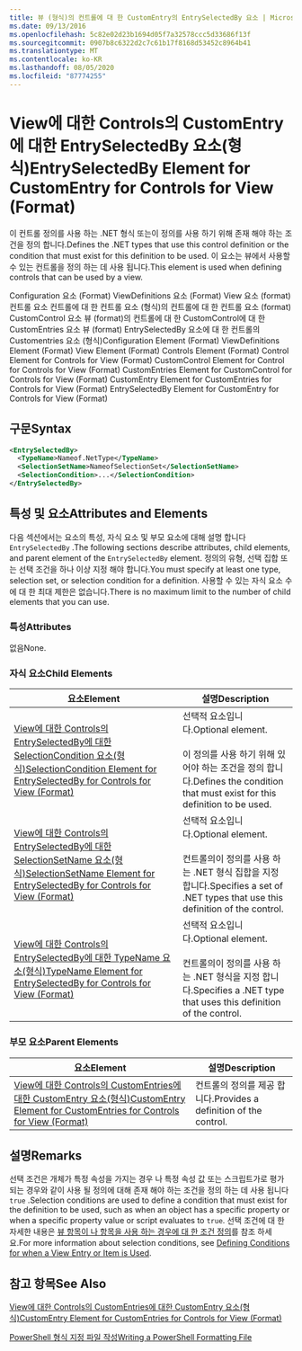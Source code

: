 ```yaml
---
title: 뷰 (형식)의 컨트롤에 대 한 CustomEntry의 EntrySelectedBy 요소 | Microsoft Docs
ms.date: 09/13/2016
ms.openlocfilehash: 5c82e02d23b1694d05f7a32578ccc5d33686f13f
ms.sourcegitcommit: 0907b8c6322d2c7c61b17f8168d53452c8964b41
ms.translationtype: MT
ms.contentlocale: ko-KR
ms.lasthandoff: 08/05/2020
ms.locfileid: "87774255"
---
```

# <a name="entryselectedby-element-for-customentry-for-controls-for-view-format"></a><span data-ttu-id="e5bbc-102">View에 대한 Controls의 CustomEntry에 대한 EntrySelectedBy 요소(형식)</span><span class="sxs-lookup"><span data-stu-id="e5bbc-102">EntrySelectedBy Element for CustomEntry for Controls for View (Format)</span></span>

<span data-ttu-id="e5bbc-103">이 컨트롤 정의를 사용 하는 .NET 형식 또는이 정의를 사용 하기 위해 존재 해야 하는 조건을 정의 합니다.</span><span class="sxs-lookup"><span data-stu-id="e5bbc-103">Defines the .NET types that use this control definition or the condition that must exist for this definition to be used.</span></span> <span data-ttu-id="e5bbc-104">이 요소는 뷰에서 사용할 수 있는 컨트롤을 정의 하는 데 사용 됩니다.</span><span class="sxs-lookup"><span data-stu-id="e5bbc-104">This element is used when defining controls that can be used by a view.</span></span>

<span data-ttu-id="e5bbc-105">Configuration 요소 (Format) ViewDefinitions 요소 (Format) View 요소 (format) 컨트롤 요소 컨트롤에 대 한 컨트롤 요소 (형식)의 컨트롤에 대 한 컨트롤 요소 (format) CustomControl 요소 뷰 (format)의 컨트롤에 대 한 CustomControl에 대 한 CustomEntries 요소 뷰 (format) EntrySelectedBy 요소에 대 한 컨트롤의 Customentries 요소 (형식)</span><span class="sxs-lookup"><span data-stu-id="e5bbc-105">Configuration Element (Format) ViewDefinitions Element (Format) View Element (Format) Controls Element (Format) Control Element for Controls for View (Format) CustomControl Element for Control for Controls for View (Format) CustomEntries Element for CustomControl for Controls for View (Format) CustomEntry Element for CustomEntries for Controls for View (Format) EntrySelectedBy Element for CustomEntry for Controls for View (Format)</span></span>

## <a name="syntax"></a><span data-ttu-id="e5bbc-106">구문</span><span class="sxs-lookup"><span data-stu-id="e5bbc-106">Syntax</span></span>

```xml
<EntrySelectedBy>
  <TypeName>Nameof.NetType</TypeName>
  <SelectionSetName>NameofSelectionSet</SelectionSetName>
  <SelectionCondition>...</SelectionCondition>
</EntrySelectedBy>
```

## <a name="attributes-and-elements"></a><span data-ttu-id="e5bbc-107">특성 및 요소</span><span class="sxs-lookup"><span data-stu-id="e5bbc-107">Attributes and Elements</span></span>

<span data-ttu-id="e5bbc-108">다음 섹션에서는 요소의 특성, 자식 요소 및 부모 요소에 대해 설명 합니다 `EntrySelectedBy` .</span><span class="sxs-lookup"><span data-stu-id="e5bbc-108">The following sections describe attributes, child elements, and parent element of the `EntrySelectedBy` element.</span></span> <span data-ttu-id="e5bbc-109">정의의 유형, 선택 집합 또는 선택 조건을 하나 이상 지정 해야 합니다.</span><span class="sxs-lookup"><span data-stu-id="e5bbc-109">You must specify at least one type, selection set, or selection condition for a definition.</span></span> <span data-ttu-id="e5bbc-110">사용할 수 있는 자식 요소 수에 대 한 최대 제한은 없습니다.</span><span class="sxs-lookup"><span data-stu-id="e5bbc-110">There is no maximum limit to the number of child elements that you can use.</span></span>

### <a name="attributes"></a><span data-ttu-id="e5bbc-111">특성</span><span class="sxs-lookup"><span data-stu-id="e5bbc-111">Attributes</span></span>

<span data-ttu-id="e5bbc-112">없음</span><span class="sxs-lookup"><span data-stu-id="e5bbc-112">None.</span></span>

### <a name="child-elements"></a><span data-ttu-id="e5bbc-113">자식 요소</span><span class="sxs-lookup"><span data-stu-id="e5bbc-113">Child Elements</span></span>

|<span data-ttu-id="e5bbc-114">요소</span><span class="sxs-lookup"><span data-stu-id="e5bbc-114">Element</span></span>|<span data-ttu-id="e5bbc-115">설명</span><span class="sxs-lookup"><span data-stu-id="e5bbc-115">Description</span></span>|
|-------------|-----------------|
|[<span data-ttu-id="e5bbc-116">View에 대한 Controls의 EntrySelectedBy에 대한 SelectionCondition 요소(형식)</span><span class="sxs-lookup"><span data-stu-id="e5bbc-116">SelectionCondition Element for EntrySelectedBy for Controls for View (Format)</span></span>](./selectioncondition-element-for-entryselectedby-for-controls-for-view-format.md)|<span data-ttu-id="e5bbc-117">선택적 요소입니다.</span><span class="sxs-lookup"><span data-stu-id="e5bbc-117">Optional element.</span></span><br /><br /> <span data-ttu-id="e5bbc-118">이 정의를 사용 하기 위해 있어야 하는 조건을 정의 합니다.</span><span class="sxs-lookup"><span data-stu-id="e5bbc-118">Defines the condition that must exist for this definition to be used.</span></span>|
|[<span data-ttu-id="e5bbc-119">View에 대한 Controls의 EntrySelectedBy에 대한 SelectionSetName 요소(형식)</span><span class="sxs-lookup"><span data-stu-id="e5bbc-119">SelectionSetName Element for EntrySelectedBy for Controls for View (Format)</span></span>](./selectionsetname-element-for-entryselectedby-for-controls-for-view-format.md)|<span data-ttu-id="e5bbc-120">선택적 요소입니다.</span><span class="sxs-lookup"><span data-stu-id="e5bbc-120">Optional element.</span></span><br /><br /> <span data-ttu-id="e5bbc-121">컨트롤의이 정의를 사용 하는 .NET 형식 집합을 지정 합니다.</span><span class="sxs-lookup"><span data-stu-id="e5bbc-121">Specifies a set of .NET types that use this definition of the control.</span></span>|
|[<span data-ttu-id="e5bbc-122">View에 대한 Controls의 EntrySelectedBy에 대한 TypeName 요소(형식)</span><span class="sxs-lookup"><span data-stu-id="e5bbc-122">TypeName Element for EntrySelectedBy for Controls for View (Format)</span></span>](./typename-element-for-entryselectedby-for-controls-for-view-format.md)|<span data-ttu-id="e5bbc-123">선택적 요소입니다.</span><span class="sxs-lookup"><span data-stu-id="e5bbc-123">Optional element.</span></span><br /><br /> <span data-ttu-id="e5bbc-124">컨트롤의이 정의를 사용 하는 .NET 형식을 지정 합니다.</span><span class="sxs-lookup"><span data-stu-id="e5bbc-124">Specifies a .NET type that uses this definition of the control.</span></span>|

### <a name="parent-elements"></a><span data-ttu-id="e5bbc-125">부모 요소</span><span class="sxs-lookup"><span data-stu-id="e5bbc-125">Parent Elements</span></span>

|<span data-ttu-id="e5bbc-126">요소</span><span class="sxs-lookup"><span data-stu-id="e5bbc-126">Element</span></span>|<span data-ttu-id="e5bbc-127">설명</span><span class="sxs-lookup"><span data-stu-id="e5bbc-127">Description</span></span>|
|-------------|-----------------|
|[<span data-ttu-id="e5bbc-128">View에 대한 Controls의 CustomEntries에 대한 CustomEntry 요소(형식)</span><span class="sxs-lookup"><span data-stu-id="e5bbc-128">CustomEntry Element for CustomEntries for Controls for View (Format)</span></span>](./customentry-element-for-customentries-for-controls-for-view-format.md)|<span data-ttu-id="e5bbc-129">컨트롤의 정의를 제공 합니다.</span><span class="sxs-lookup"><span data-stu-id="e5bbc-129">Provides a definition of the control.</span></span>|

## <a name="remarks"></a><span data-ttu-id="e5bbc-130">설명</span><span class="sxs-lookup"><span data-stu-id="e5bbc-130">Remarks</span></span>

<span data-ttu-id="e5bbc-131">선택 조건은 개체가 특정 속성을 가지는 경우 나 특정 속성 값 또는 스크립트가로 평가 되는 경우와 같이 사용 될 정의에 대해 존재 해야 하는 조건을 정의 하는 데 사용 됩니다 `true` .</span><span class="sxs-lookup"><span data-stu-id="e5bbc-131">Selection conditions are used to define a condition that must exist for the definition to be used, such as when an object has a specific property or when a specific property value or script evaluates to `true`.</span></span> <span data-ttu-id="e5bbc-132">선택 조건에 대 한 자세한 내용은 [뷰 항목이 나 항목을 사용 하는 경우에 대 한 조건 정의](./defining-conditions-for-displaying-data.md)를 참조 하세요.</span><span class="sxs-lookup"><span data-stu-id="e5bbc-132">For more information about selection conditions, see [Defining Conditions for when a View Entry or Item is Used](./defining-conditions-for-displaying-data.md).</span></span>

## <a name="see-also"></a><span data-ttu-id="e5bbc-133">참고 항목</span><span class="sxs-lookup"><span data-stu-id="e5bbc-133">See Also</span></span>

[<span data-ttu-id="e5bbc-134">View에 대한 Controls의 CustomEntries에 대한 CustomEntry 요소(형식)</span><span class="sxs-lookup"><span data-stu-id="e5bbc-134">CustomEntry Element for CustomEntries for Controls for View (Format)</span></span>](./customentry-element-for-customentries-for-controls-for-view-format.md)

[<span data-ttu-id="e5bbc-135">PowerShell 형식 지정 파일 작성</span><span class="sxs-lookup"><span data-stu-id="e5bbc-135">Writing a PowerShell Formatting File</span></span>](./writing-a-powershell-formatting-file.md)
